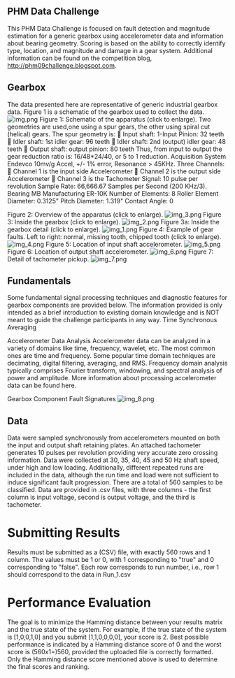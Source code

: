 ## PHM Data Challenge 
This PHM Data Challenge is focused on fault detection and magnitude estimation for a generic gearbox using accelerometer data and information about bearing geometry. Scoring is based on the ability to correctly identify type, location, and magnitude and damage in a gear system.
Additional information can be found on the competition blog, http://phm09challenge.blogspot.com.

## Gearbox
The data presented here are representative of generic industrial gearbox data. Figure 1 is a schematic of the gearbox used to collect the data.
 ![img.png](img/img.png)
Figure 1: Schematic of the apparatus (click to enlarge).
Two geometries are used,one using a spur gears, the other using spiral cut (helical) gears. The spur geometry is:
	Input shaft: 1-Input Pinion: 32 teeth
	Idler shaft: 1st idler gear: 96 teeth
	Idler shaft: 2nd (output) idler gear: 48 teeth
	Output shaft: output pinion: 80 teeth
Thus, from input to output the gear reduction ratio is: 16/48*24/40, or 5 to 1 reduction.
Acquisition System
Endevco 10mv/g Accel, +/- 1% error, Resonance > 45KHz.
Three Channels:
	Channel 1 is the input side Accelerometer
	Channel 2 is the output side Accelerometer
	Channel 3 is the Tachometer Signal: 10 pulse per revolution
Sample Rate: 66,666.67 Samples per Second (200 KHz/3).
Bearing
MB Manufacturing ER-10K
Number of Elements: 8
Roller Element Diameter: 0.3125"
Pitch Diameter: 1.319"
Contact Angle: 0
 
Figure 2: Overview of the apparatus (click to enlarge).
 ![img_3.png](img/img_3.png)
Figure 3: Inside the gearbox (click to enlarge).
 ![img_2.png](img/img_2.png)
Figure 3a: Inside the gearbox detail (click to enlarge).
 ![img_1.png](img/img_1.png)
Figure 4: Example of gear faults. Left to right: normal, missing tooth, chipped tooth (click to enlarge).
 ![img_4.png](img/img_4.png)
Figure 5: Location of input shaft accelerometer.
 ![img_5.png](img/img_5.png)
Figure 6: Location of output shaft accelerometer.
 ![img_6.png](img/img_6.png)
Figure 7: Detail of tachometer pickup.
![img_7.png](img/img_7.png)

## Fundamentals
Some fundamental signal processing techniques and diagnostic features for gearbox components are provided below. The information provided is only intended as a brief introduction to existing domain knowledge and is NOT meant to guide the challenge participants in any way.
Time Synchronous Averaging

Accelerometer Data Analysis
Accelerometer data can be analyzed in a variety of domains like time, frequency, wavelet, etc. The most common ones are time and frequency. Some popular time domain techniques are decimating, digital filtering, averaging, and RMS. Frequency domain analysis typically comprises Fourier transform, windowing, and spectral analysis of power and amplitude. More information about processing accelerometer data can be found here.


Gearbox Component Fault Signatures
![img_8.png](img/img_8.png)

## Data
Data were sampled synchronously from accelerometers mounted on both the input and output shaft retaining plates. An attached tachometer generates 10 pulses per revolution providing very accurate zero crossing information.
Data were collected at 30, 35, 40, 45 and 50 Hz shaft speed, under high and low loading. Additionally, different repeated runs are included in the data, although the run time and load were not sufficient to induce significant fault progression. There are a total of 560 samples to be classified.
Data are provided in .csv files, with three columns - the first column is input voltage, second is output voltage, and the third is tachometer.

# Submitting Results
Results must be submitted as a (CSV) file, with exactly 560 rows and 1 column. The values must be 1 or 0, with 1 corresponding to "true" and 0 corresponding to "false".
Each row corresponds to run number, i.e., row 1 should correspond to the data in Run_1.csv


# Performance Evaluation
The goal is to minimize the Hamming distance between your results matrix and the true state of the system. For example, if the true state of the system is [1,0,0,1,0] and you submit [1,1,0,0,0,0], your score is 2. Best possible performance is indicated by a Hamming distance score of 0 and the worst score is (560x1=)560, provided the uploaded file is correctly formatted. Only the Hamming distance score mentioned above is used to determine the final scores and ranking.





